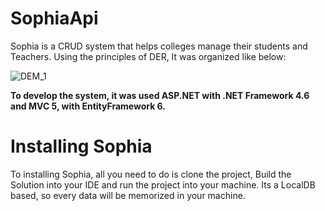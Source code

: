# SophiaApi

Sophia is a CRUD system that helps colleges manage their students and Teachers. Using the principles of DER, It was organized like below:


![DEM_1](https://user-images.githubusercontent.com/39472634/126334654-3e3e8909-c3cf-45d3-a810-5186251670b1.jpeg)

**To develop the system, it was used ASP.NET with .NET Framework 4.6 and MVC 5, with EntityFramework 6.**


# Installing Sophia
 To installing Sophia, all you need to do is clone the project, Build the Solution into your IDE and run the project into your machine. Its a LocalDB based, so every data will be memorized in your machine.

